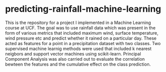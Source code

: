 ﻿# predicting-rainfall-machine-learning
 
This is the repository for a project I implemented in a Machine Learning course at UCF. The goal was to use rainfall data which was present in the form of various metrics that included maximum wind, surface temperature, wind pressure etc and predict whether it rained on a particular day. These acted as features for a point in a precipitation dataset with two classes. Two supervised machine learnig methods were used that included k nearest neigbors and support vector machines using scikit-learn. Principal Component Analysis was also carried out to evaluate the correlation bewteen the features and the cumulative effect on the class prediction. 

